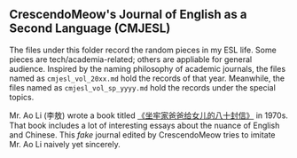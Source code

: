 ## CrescendoMeow's Journal of English as a Second Language (CMJESL)

The files under this folder record the random pieces in my ESL life. Some pieces are tech/academia-related; others are appliable for general audience. Inspired by the naming philosophy of academic journals, the files named as `cmjesl_vol_20xx.md` hold the records of that year. Meanwhile, the files named as `cmjesl_vol_sp_yyyy.md` hold the records under the special topics.

Mr. Ao Li (李敖) wrote a book titled [《坐牢家爸爸给女儿的八十封信》](https://book.douban.com/subject/1073072/) in 1970s. That book includes a lot of interesting essays about the nuance of English and Chinese. This *fake* journal edited by CrescendoMeow tries to imitate Mr. Ao Li naively yet sincerely.
